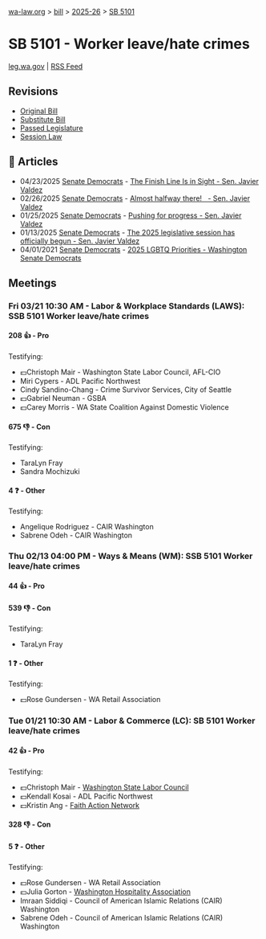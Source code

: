 [wa-law.org](/) > [bill](/bill/) > [2025-26](/bill/2025-26/) > [SB 5101](/bill/2025-26/sb/5101/)

# SB 5101 - Worker leave/hate crimes
[leg.wa.gov](https://app.leg.wa.gov/billsummary?BillNumber=5101&Year=2025&Initiative=false) | [RSS Feed](./rss.xml)

## Revisions
* [Original Bill](1/)
* [Substitute Bill](S/)
* [Passed Legislature](S.PL/)
* [Session Law](S.SL/)

## 📰 Articles
* 04/23/2025 [Senate Democrats](/org/senate_democrats/) - [The Finish Line Is in Sight - Sen. Javier Valdez](https://senatedemocrats.wa.gov/valdez/2025/04/23/the-finish-line-is-in-sight/#:~:text=Senate%20Bill%205101)
* 02/26/2025 [Senate Democrats](/org/senate_democrats/) - [Almost halfway there!   - Sen. Javier Valdez](https://senatedemocrats.wa.gov/valdez/2025/02/26/almost-halfway-there/#:~:text=SB%205101)
* 01/25/2025 [Senate Democrats](/org/senate_democrats/) - [Pushing for progress - Sen. Javier Valdez](https://senatedemocrats.wa.gov/valdez/2025/01/24/pushing-for-progress/#:~:text=SB%205101)
* 01/13/2025 [Senate Democrats](/org/senate_democrats/) - [The 2025 legislative session has officially begun - Sen. Javier Valdez](https://senatedemocrats.wa.gov/valdez/2025/01/13/the-2025-legislative-session-has-officially-begun/#:~:text=SB%205101)
* 04/01/2021 [Senate Democrats](/org/senate_democrats/) - [2025 LGBTQ Priorities - Washington Senate Democrats](https://senatedemocrats.wa.gov/lgbtq2025priorities/#:~:text=Senate%20Bill%205101)

## Meetings
### Fri 03/21 10:30 AM - Labor & Workplace Standards (LAWS): SSB 5101 Worker leave/hate crimes
#### 208 👍 - Pro
Testifying:
* 💵Christoph Mair - Washington State Labor Council, AFL-CIO
* Miri Cypers - ADL Pacific Northwest
* Cindy Sandino-Chang - Crime Survivor Services, City of Seattle
* 💵Gabriel Neuman - GSBA
* 💵Carey Morris - WA State Coalition Against Domestic Violence

#### 675 👎 - Con
Testifying:
* TaraLyn Fray
* Sandra Mochizuki

#### 4 ❓ - Other
Testifying:
* Angelique Rodriguez - CAIR Washington
* Sabrene Odeh - CAIR Washington

### Thu 02/13 04:00 PM - Ways & Means (WM): SSB 5101 Worker leave/hate crimes
#### 44 👍 - Pro

#### 539 👎 - Con
Testifying:
* TaraLyn Fray

#### 1 ❓ - Other
Testifying:
* 💵Rose Gundersen - WA Retail Association

### Tue 01/21 10:30 AM - Labor & Commerce (LC): SB 5101 Worker leave/hate crimes
#### 42 👍 - Pro
Testifying:
* 💵Christoph Mair - [Washington State Labor Council](/org/washington_state_labor_council/)
* 💵Kendall Kosai - ADL Pacific Northwest
* 💵Kristin Ang - [Faith Action Network](/org/faith_action_network/)

#### 328 👎 - Con

#### 5 ❓ - Other
Testifying:
* 💵Rose Gundersen - WA Retail Association
* 💵Julia Gorton - [Washington Hospitality Association](/org/washington_hospitality_association/)
* Imraan Siddiqi - Council of American Islamic Relations (CAIR) Washington
* Sabrene Odeh - Council of American Islamic Relations (CAIR) Washington
